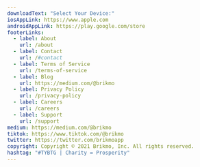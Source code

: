 ```yaml
---
downloadText: "Select Your Device:"
iosAppLink: https://www.apple.com
androidAppLink: https://play.google.com/store
footerLinks:
  - label: About
    url: /about
  - label: Contact
    url: /#contact
  - label: Terms of Service
    url: /terms-of-service
  - label: Blog
    url: https://medium.com/@brikmo
  - label: Privacy Policy
    url: /privacy-policy
  - label: Careers
    url: /careers
  - label: Support
    url: /support
medium: https://medium.com/@brikmo
tiktok: https://www.tiktok.com/@brikmo
twitter: https://twitter.com/brikmoapp
copyright: Copyright © 2021 Brikmo, Inc. All rights reserved.
hashtag: "#TYBTG | Charity = Prosperity"
---
```

